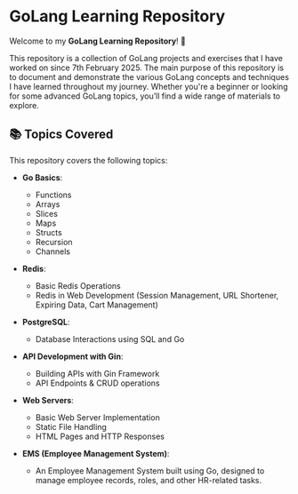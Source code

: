 # GoLang Learning Repository

Welcome to my **GoLang Learning Repository**! 🚀

This repository is a collection of GoLang projects and exercises that I have worked on since 7th February 2025. The main purpose of this repository is to document and demonstrate the various GoLang concepts and techniques I have learned throughout my journey. Whether you're a beginner or looking for some advanced GoLang topics, you’ll find a wide range of materials to explore.

## 📚 Topics Covered

This repository covers the following topics:

- **Go Basics**:
  - Functions
  - Arrays
  - Slices
  - Maps
  - Structs
  - Recursion
  - Channels
  
- **Redis**:
  - Basic Redis Operations
  - Redis in Web Development (Session Management, URL Shortener, Expiring Data, Cart Management)
  
- **PostgreSQL**:
  - Database Interactions using SQL and Go
  
- **API Development with Gin**:
  - Building APIs with Gin Framework
  - API Endpoints & CRUD operations
  
- **Web Servers**:
  - Basic Web Server Implementation
  - Static File Handling
  - HTML Pages and HTTP Responses

- **EMS (Employee Management System)**:
  - An Employee Management System built using Go, designed to manage employee records, roles, and other HR-related tasks.
